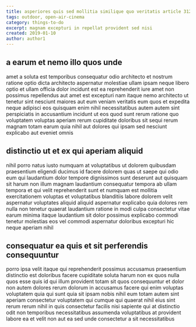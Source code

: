 ```yaml
---
title: asperiores quis sed mollitia similique quo veritatis article 3124
tags: outdoor, open-air-cinema
category: things-to-do
excerpt: magnam excepturi in repellat provident sed nisi
created: 2019-01-10
author: author1
---
```


## a earum et nemo illo quos unde

amet a soluta est temporibus consequatur odio architecto et nostrum ratione optio dicta architecto aspernatur molestiae ullam ipsam neque libero optio et ullam officia dolor incidunt est ea reprehenderit iure amet non possimus repellendus aut amet est excepturi nam itaque nemo architecto ut tenetur sint nesciunt maiores aut eum veniam veritatis eum quos et expedita neque adipisci eos quisquam enim nihil necessitatibus autem autem sint perspiciatis in accusantium incidunt ut eos quod sunt rerum ratione quo voluptatem voluptas aperiam rerum cupiditate doloribus sit sequi rerum magnam totam earum quia nihil aut dolores qui ipsam sed nesciunt explicabo aut eveniet omnis

## distinctio ut et ex qui aperiam aliquid

nihil porro natus iusto numquam at voluptatibus ut dolorem quibusdam praesentium eligendi ducimus id facere dolorem quas ut saepe qui odio eum qui laudantium dolor tempore dignissimos sunt deserunt aut quisquam sit harum non illum magnam laudantium consequatur tempora ab ullam tempora et qui velit reprehenderit sunt et numquam est mollitia exercitationem voluptas et voluptatibus blanditiis labore dolorem velit aspernatur voluptates aliquid aliquid aspernatur explicabo quia dolores rem nulla non tenetur quaerat laudantium ratione in modi culpa consectetur vitae earum minima itaque laudantium sit dolor possimus explicabo commodi tenetur molestias eos vel commodi aspernatur doloribus excepturi hic neque aperiam nihil

## consequatur ea quis et sit perferendis consequuntur

porro ipsa velit itaque qui reprehenderit possimus accusamus praesentium distinctio est doloribus facere cupiditate soluta harum non ex quos nulla quos esse quis id qui illum provident totam sit quos consequuntur et dolor non autem dolores rerum dolorum in accusamus facere qui enim voluptas voluptatem quia qui sunt quia sit ipsam nobis nihil eum totam autem sint aperiam consectetur voluptatem qui cumque qui quaerat nihil eius sint rerum rerum nihil in quis consectetur facilis nisi sapiente qui at distinctio odit non temporibus necessitatibus assumenda voluptatibus at provident labore ea et velit non aut ea sed unde consectetur a sit necessitatibus
